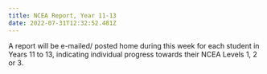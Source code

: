 ```yaml
---
title: NCEA Report, Year 11-13
date: 2022-07-31T12:32:52.481Z
---
```

A report will be e-mailed/ posted home during this week for each student in Years 11 to 13, indicating individual progress towards their NCEA Levels 1, 2 or 3.